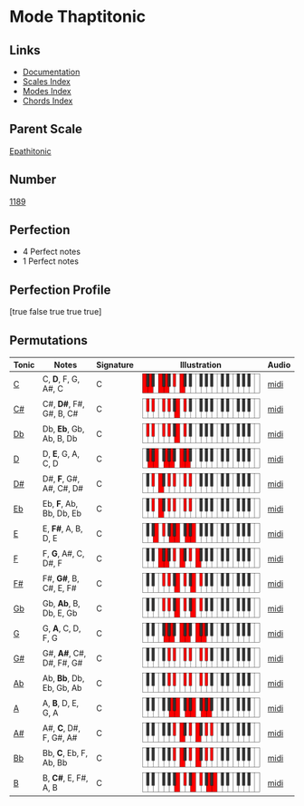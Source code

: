 # Mode Thaptitonic

## Links

- [Documentation](index.md)
- [Scales Index](Scales.md)
- [Modes Index](Modes.md)
- [Chords Index](Chords.md)

## Parent Scale

[Epathitonic](ScaleEpathitonic.md)

## Number

[1189](https://ianring.com/musictheory/scales/1189)

## Perfection

- 4 Perfect notes
- 1 Perfect notes

## Perfection Profile

[true false true true true]

## Permutations

| Tonic | Notes | Signature | Illustration | Audio |
|-------|-------|-----------|--------------|-------|
| [C](ModeCNaturalThaptitonic.md) | C, **D**, F, G, A#, C | C | ![CNaturalThaptitonic](ModeCNaturalThaptitonic.png) | [midi](https://github.com/edipermadi/music/blob/main/docs/ModeCNaturalThaptitonic.mid?raw=true) |
| [C#](ModeCSharpThaptitonic.md) | C#, **D#**, F#, G#, B, C# | C | ![CSharpThaptitonic](ModeCSharpThaptitonic.png) | [midi](https://github.com/edipermadi/music/blob/main/docs/ModeCSharpThaptitonic.mid?raw=true) |
| [Db](ModeDFlatThaptitonic.md) | Db, **Eb**, Gb, Ab, B, Db | C | ![DFlatThaptitonic](ModeDFlatThaptitonic.png) | [midi](https://github.com/edipermadi/music/blob/main/docs/ModeDFlatThaptitonic.mid?raw=true) |
| [D](ModeDNaturalThaptitonic.md) | D, **E**, G, A, C, D | C | ![DNaturalThaptitonic](ModeDNaturalThaptitonic.png) | [midi](https://github.com/edipermadi/music/blob/main/docs/ModeDNaturalThaptitonic.mid?raw=true) |
| [D#](ModeDSharpThaptitonic.md) | D#, **F**, G#, A#, C#, D# | C | ![DSharpThaptitonic](ModeDSharpThaptitonic.png) | [midi](https://github.com/edipermadi/music/blob/main/docs/ModeDSharpThaptitonic.mid?raw=true) |
| [Eb](ModeEFlatThaptitonic.md) | Eb, **F**, Ab, Bb, Db, Eb | C | ![EFlatThaptitonic](ModeEFlatThaptitonic.png) | [midi](https://github.com/edipermadi/music/blob/main/docs/ModeEFlatThaptitonic.mid?raw=true) |
| [E](ModeENaturalThaptitonic.md) | E, **F#**, A, B, D, E | C | ![ENaturalThaptitonic](ModeENaturalThaptitonic.png) | [midi](https://github.com/edipermadi/music/blob/main/docs/ModeENaturalThaptitonic.mid?raw=true) |
| [F](ModeFNaturalThaptitonic.md) | F, **G**, A#, C, D#, F | C | ![FNaturalThaptitonic](ModeFNaturalThaptitonic.png) | [midi](https://github.com/edipermadi/music/blob/main/docs/ModeFNaturalThaptitonic.mid?raw=true) |
| [F#](ModeFSharpThaptitonic.md) | F#, **G#**, B, C#, E, F# | C | ![FSharpThaptitonic](ModeFSharpThaptitonic.png) | [midi](https://github.com/edipermadi/music/blob/main/docs/ModeFSharpThaptitonic.mid?raw=true) |
| [Gb](ModeGFlatThaptitonic.md) | Gb, **Ab**, B, Db, E, Gb | C | ![GFlatThaptitonic](ModeGFlatThaptitonic.png) | [midi](https://github.com/edipermadi/music/blob/main/docs/ModeGFlatThaptitonic.mid?raw=true) |
| [G](ModeGNaturalThaptitonic.md) | G, **A**, C, D, F, G | C | ![GNaturalThaptitonic](ModeGNaturalThaptitonic.png) | [midi](https://github.com/edipermadi/music/blob/main/docs/ModeGNaturalThaptitonic.mid?raw=true) |
| [G#](ModeGSharpThaptitonic.md) | G#, **A#**, C#, D#, F#, G# | C | ![GSharpThaptitonic](ModeGSharpThaptitonic.png) | [midi](https://github.com/edipermadi/music/blob/main/docs/ModeGSharpThaptitonic.mid?raw=true) |
| [Ab](ModeAFlatThaptitonic.md) | Ab, **Bb**, Db, Eb, Gb, Ab | C | ![AFlatThaptitonic](ModeAFlatThaptitonic.png) | [midi](https://github.com/edipermadi/music/blob/main/docs/ModeAFlatThaptitonic.mid?raw=true) |
| [A](ModeANaturalThaptitonic.md) | A, **B**, D, E, G, A | C | ![ANaturalThaptitonic](ModeANaturalThaptitonic.png) | [midi](https://github.com/edipermadi/music/blob/main/docs/ModeANaturalThaptitonic.mid?raw=true) |
| [A#](ModeASharpThaptitonic.md) | A#, **C**, D#, F, G#, A# | C | ![ASharpThaptitonic](ModeASharpThaptitonic.png) | [midi](https://github.com/edipermadi/music/blob/main/docs/ModeASharpThaptitonic.mid?raw=true) |
| [Bb](ModeBFlatThaptitonic.md) | Bb, **C**, Eb, F, Ab, Bb | C | ![BFlatThaptitonic](ModeBFlatThaptitonic.png) | [midi](https://github.com/edipermadi/music/blob/main/docs/ModeBFlatThaptitonic.mid?raw=true) |
| [B](ModeBNaturalThaptitonic.md) | B, **C#**, E, F#, A, B | C | ![BNaturalThaptitonic](ModeBNaturalThaptitonic.png) | [midi](https://github.com/edipermadi/music/blob/main/docs/ModeBNaturalThaptitonic.mid?raw=true) |
